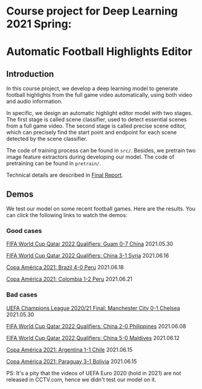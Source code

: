 # Course project for Deep Learning 2021 Spring:
# Automatic Football Highlights Editor 

## Introduction

In this course project, we develop a deep learning model to generate football highlights from the full game video automatically, using both video and audio information.

In specific, we design an automatic highlight editor model with two stages. The first stage is called scene classifier, used to detect essential scenes from a full game video. The second stage is called precise scene editor, which can precisely find the start point and endpoint for each scene detected by the scene classifier.

The code of training process can be found in `src/`. Besides, we pretrain two image feature extractors during developing our model. The code of pretraining can be found in `pretrain/`.

Technical details are described in [Final Report](FinalReport.pdf).

## Demos

We test our model on some recent football games. Here are the results. You can click the following links to watch the demos:

### Good cases

[FIFA World Cup Qatar 2022 Qualifiers: Guam 0-7 China](https://cloud.tsinghua.edu.cn/d/83dcfc3d2a1546818cb9/files/?p=%2F%5BWCQ2022%5DGuam_vs_China_2021-05-30.mp4) 2021.05.30

[FIFA World Cup Qatar 2022 Qualifiers: China 3-1 Syria](https://cloud.tsinghua.edu.cn/d/83dcfc3d2a1546818cb9/files/?p=%2F%5BWCQ2022%5DChina_vs_Syria_2021-06-16.mp4) 2021.06.16

[Copa América 2021: Brazil 4-0 Peru](https://cloud.tsinghua.edu.cn/d/83dcfc3d2a1546818cb9/files/?p=%2F%5BCA2021%5DBrazil_vs_Peru_2021-06-18.mp4) 2021.06.18

[Copa América 2021: Colombia 1-2 Peru](https://cloud.tsinghua.edu.cn/d/83dcfc3d2a1546818cb9/files/?p=%2F%5BCA2021%5DColombia_vs_Peru_2021-06-21.mp4) 2021.06.21

### Bad cases

[UEFA Champions League 2020/21 Final: Manchester City 0-1 Chelsea](https://cloud.tsinghua.edu.cn/d/83dcfc3d2a1546818cb9/files/?p=%2F%5BUCL20-21%5DManchesterCity_vs_Chelsea_2021_05_30.mp4) 2021.05.30

[FIFA World Cup Qatar 2022 Qualifiers: China 2-0 Philippines](https://cloud.tsinghua.edu.cn/d/83dcfc3d2a1546818cb9/files/?p=%2F%5BWCQ2022%5DChina_vs_Philippines_2021-06-08.mp4) 2021.06.08

[FIFA World Cup Qatar 2022 Qualifiers: China 5-0 Maldives](https://cloud.tsinghua.edu.cn/d/83dcfc3d2a1546818cb9/files/?p=%2F%5BWCQ2022%5DChina_vs_Maldives_2021-06-12.mp4) 2021.06.12

[Copa América 2021: Argentina 1-1 Chile](https://cloud.tsinghua.edu.cn/d/83dcfc3d2a1546818cb9/files/?p=%2F%5BCA2021%5DArgentina_vs_Chile_2021-06-15.mp4) 2021.06.15

[Copa América 2021: Paraguay 3-1 Bolivia](https://cloud.tsinghua.edu.cn/d/83dcfc3d2a1546818cb9/files/?p=%2F%5BCA2021%5DParaguay_vs_Bolivia_2021-06-15.mp4) 2021.06.15


PS: It's a pity that the videos of UEFA Euro 2020 (hold in 2021) are not released in CCTV.com, hence we didn't test our model on it.

